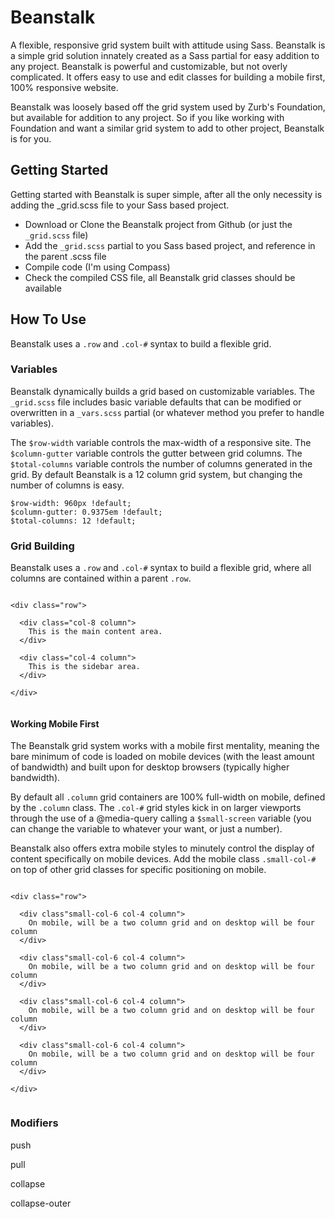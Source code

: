# Beanstalk

A flexible, responsive grid system built with attitude using Sass. Beanstalk is a simple grid solution innately created as a Sass partial for easy addition to any project. Beanstalk is powerful and customizable, but not overly complicated. It offers easy to use and edit classes for building a mobile first, 100% responsive website.

Beanstalk was loosely based off the grid system used by Zurb's Foundation, but available for addition to any project. So if you like working with Foundation and want a similar grid system to add to other project, Beanstalk is for you.

## Getting Started

Getting started with Beanstalk is super simple, after all the only necessity is adding the _grid.scss file to your Sass based project.

- Download or Clone the Beanstalk project from Github (or just the `_grid.scss` file)
- Add the `_grid.scss` partial to you Sass based project, and reference in the parent .scss file
- Compile code (I'm using Compass)
- Check the compiled CSS file, all Beanstalk grid classes should be available

## How To Use

Beanstalk uses a `.row` and `.col-#` syntax to build a flexible grid.

### Variables

Beanstalk dynamically builds a grid based on customizable variables. The `_grid.scss` file includes basic variable defaults that can be modified or overwritten in a `_vars.scss` partial (or whatever method you prefer to handle variables).

The `$row-width` variable controls the max-width of a responsive site. The `$column-gutter` variable controls the gutter between grid columns. The `$total-columns` variable controls the number of columns generated in the grid. By default Beanstalk is a 12 column grid system, but changing the number of columns is easy.

```
$row-width: 960px !default;
$column-gutter: 0.9375em !default;
$total-columns: 12 !default;
```

### Grid Building

Beanstalk uses a `.row` and `.col-#` syntax to build a flexible grid, where all columns are contained within a parent `.row`. 

```

<div class="row">
  
  <div class="col-8 column">
    This is the main content area.
  </div>
  
  <div class="col-4 column">
    This is the sidebar area.
  </div>
  
</div>


```

#### Working Mobile First

The Beanstalk grid system works with a mobile first mentality, meaning the bare minimum of code is loaded on mobile devices (with the least amount of bandwidth) and built upon for desktop browsers (typically higher bandwidth). 

By default all `.column` grid containers are 100% full-width on mobile, defined by the `.column` class. The `.col-#` grid styles kick in on larger viewports through the use of a @media-query calling a `$small-screen` variable (you can change the variable to whatever your want, or just a number).

Beanstalk also offers extra mobile styles to minutely control the display of content specifically on mobile devices. Add the mobile class `.small-col-#` on top of other grid classes for specific positioning on mobile.

```

<div class="row">

  <div class"small-col-6 col-4 column">
    On mobile, will be a two column grid and on desktop will be four column
  </div>
  
  <div class"small-col-6 col-4 column">
    On mobile, will be a two column grid and on desktop will be four column
  </div>
  
  <div class"small-col-6 col-4 column">
    On mobile, will be a two column grid and on desktop will be four column
  </div>
  
  <div class"small-col-6 col-4 column">
    On mobile, will be a two column grid and on desktop will be four column
  </div>

</div>


```

### Modifiers

push

pull

collapse

collapse-outer
